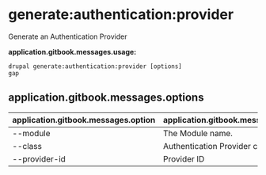 # generate:authentication:provider
Generate an Authentication Provider

**application.gitbook.messages.usage:**
```
drupal generate:authentication:provider [options]
gap
```

## application.gitbook.messages.options
application.gitbook.messages.option | application.gitbook.messages.details
-------|-------------
--module | The Module name.
--class | Authentication Provider class
--provider-id | Provider ID
